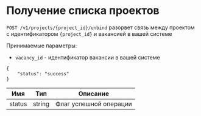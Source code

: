 # Получение списка проектов

`POST /v1/projects/{project_id}/unbind` разорвет связь между проектом с идентификатором `{project_id}` и вакансией в вашей системе

Принимаемые параметры:

* `vacancy_id` - идентификатор вакансии в вашей системе


```
{
	"status": "success"
}
```


Имя | Тип | Описание
--- | --- | ---
status | string | Флаг успешной операции



